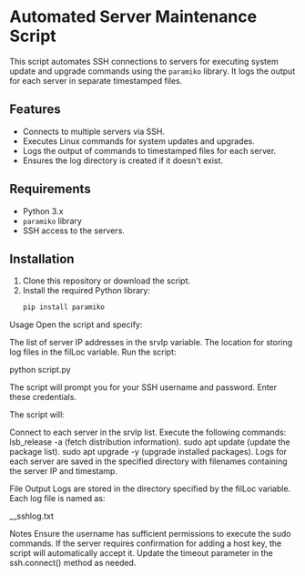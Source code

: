 # Automated Server Maintenance Script

This script automates SSH connections to servers for executing system update and upgrade commands using the `paramiko` library. It logs the output for each server in separate timestamped files.

## Features

- Connects to multiple servers via SSH.
- Executes Linux commands for system updates and upgrades.
- Logs the output of commands to timestamped files for each server.
- Ensures the log directory is created if it doesn't exist.

## Requirements

- Python 3.x
- `paramiko` library
- SSH access to the servers.

## Installation

1. Clone this repository or download the script.
2. Install the required Python library:
   ```bash
   pip install paramiko

Usage
Open the script and specify:

The list of server IP addresses in the srvIp variable.
The location for storing log files in the filLoc variable.
Run the script:

python script.py

The script will prompt you for your SSH username and password. Enter these credentials.

The script will:

Connect to each server in the srvIp list.
Execute the following commands:
lsb_release -a (fetch distribution information).
sudo apt update (update the package list).
sudo apt upgrade -y (upgrade installed packages).
Logs for each server are saved in the specified directory with filenames containing the server IP and timestamp.

File Output
Logs are stored in the directory specified by the filLoc variable. Each log file is named as:

<timestamp>_<server-ip>_sshlog.txt

Notes
Ensure the username has sufficient permissions to execute the sudo commands.
If the server requires confirmation for adding a host key, the script will automatically accept it.
Update the timeout parameter in the ssh.connect() method as needed.